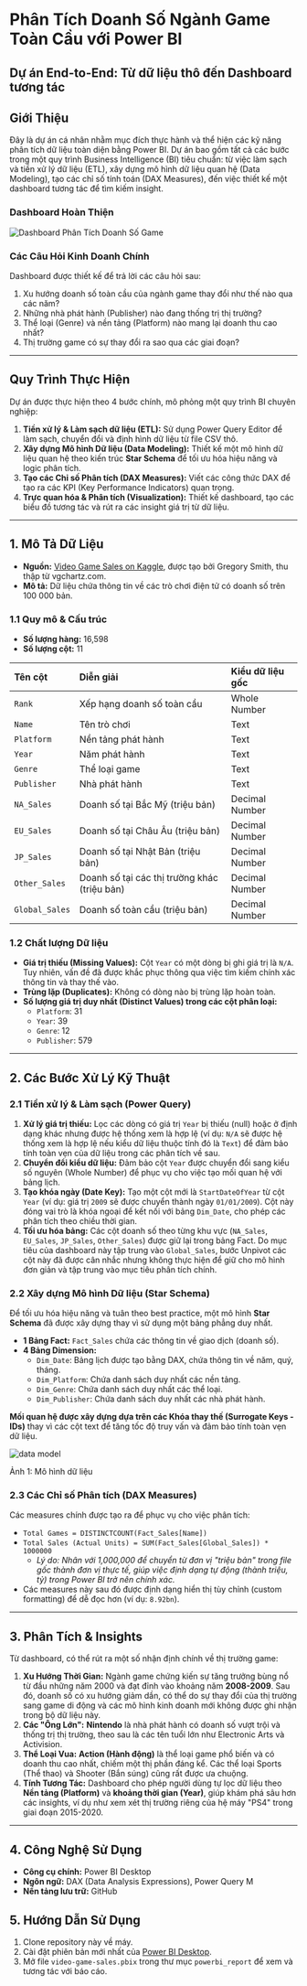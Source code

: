 # Phân Tích Doanh Số Ngành Game Toàn Cầu với Power BI

## Dự án End-to-End: Từ dữ liệu thô đến Dashboard tương tác

## Giới Thiệu

Đây là dự án cá nhân nhằm mục đích thực hành và thể hiện các kỹ năng phân tích dữ liệu toàn diện bằng Power BI. Dự án bao gồm tất cả các bước trong một quy trình Business Intelligence (BI) tiêu chuẩn: từ việc làm sạch và tiền xử lý dữ liệu (ETL), xây dựng mô hình dữ liệu quan hệ (Data Modeling), tạo các chỉ số tính toán (DAX Measures), đến việc thiết kế một dashboard tương tác để tìm kiếm insight.

### Dashboard Hoàn Thiện

![Dashboard Phân Tích Doanh Số Game](images/dashboard_overview.png)

### Các Câu Hỏi Kinh Doanh Chính

Dashboard được thiết kế để trả lời các câu hỏi sau:

1. Xu hướng doanh số toàn cầu của ngành game thay đổi như thế nào qua các năm?
2. Những nhà phát hành (Publisher) nào đang thống trị thị trường?
3. Thể loại (Genre) và nền tảng (Platform) nào mang lại doanh thu cao nhất?
4. Thị trường game có sự thay đổi ra sao qua các giai đoạn?

---

## Quy Trình Thực Hiện

Dự án được thực hiện theo 4 bước chính, mô phỏng một quy trình BI chuyên nghiệp:

1. **Tiền xử lý & Làm sạch dữ liệu (ETL):** Sử dụng Power Query Editor để làm sạch, chuyển đổi và định hình dữ liệu từ file CSV thô.
2. **Xây dựng Mô hình Dữ liệu (Data Modeling):** Thiết kế một mô hình dữ liệu quan hệ theo kiến trúc **Star Schema** để tối ưu hóa hiệu năng và logic phân tích.
3. **Tạo các Chỉ số Phân tích (DAX Measures):** Viết các công thức DAX để tạo ra các KPI (Key Performance Indicators) quan trọng.
4. **Trực quan hóa & Phân tích (Visualization):** Thiết kế dashboard, tạo các biểu đồ tương tác và rút ra các insight giá trị từ dữ liệu.

---

## 1. Mô Tả Dữ Liệu

- **Nguồn:** [Video Game Sales on Kaggle](https://www.kaggle.com/datasets/gregorut/videogamesales), được tạo bởi Gregory Smith, thu thập từ vgchartz.com.
- **Mô tả:** Dữ liệu chứa thông tin về các trò chơi điện tử có doanh số trên 100 000 bản.

### 1.1 Quy mô & Cấu trúc

- **Số lượng hàng:** 16,598
- **Số lượng cột:** 11

| Tên cột | Diễn giải | Kiểu dữ liệu gốc |
| :--- | :--- | :--- |
| `Rank` | Xếp hạng doanh số toàn cầu | Whole Number |
| `Name` | Tên trò chơi | Text |
| `Platform` | Nền tảng phát hành | Text |
| `Year` | Năm phát hành | Text |
| `Genre` | Thể loại game | Text |
| `Publisher` | Nhà phát hành | Text |
| `NA_Sales` | Doanh số tại Bắc Mỹ (triệu bản) | Decimal Number |
| `EU_Sales` | Doanh số tại Châu Âu (triệu bản) | Decimal Number |
| `JP_Sales` | Doanh số tại Nhật Bản (triệu bản) | Decimal Number |
| `Other_Sales` | Doanh số tại các thị trường khác (triệu bản) | Decimal Number |
| `Global_Sales` | Doanh số toàn cầu (triệu bản) | Decimal Number |

### 1.2 Chất lượng Dữ liệu

- **Giá trị thiếu (Missing Values):** Cột `Year` có một dòng bị ghi giá trị là `N/A`. Tuy nhiên, vấn đề đã được khắc phục thông qua việc tìm kiếm chính xác thông tin và thay thế vào.
- **Trùng lặp (Duplicates):** Không có dòng nào bị trùng lặp hoàn toàn.
- **Số lượng giá trị duy nhất (Distinct Values) trong các cột phân loại:**
    - `Platform`: 31
    - `Year`: 39
    - `Genre`: 12
    - `Publisher`: 579

---

## 2. Các Bước Xử Lý Kỹ Thuật

### 2.1 Tiền xử lý & Làm sạch (Power Query)

1. **Xử lý giá trị thiếu:** Lọc các dòng có giá trị `Year` bị thiếu (null) hoặc ở định dạng khác nhưng được hệ thống xem là hợp lệ (ví dụ: `N/A` sẽ được hệ thống xem là hợp lệ nếu kiểu dữ liệu thuộc tính đó là `Text`) để đảm bảo tính toàn vẹn của dữ liệu trong các phân tích về sau.
2. **Chuyển đổi kiểu dữ liệu:** Đảm bảo cột `Year` được chuyển đổi sang kiểu số nguyên (Whole Number) để phục vụ cho việc tạo mối quan hệ với bảng lịch.
3. **Tạo khóa ngày (Date Key):** Tạo một cột mới là `StartDateOfYear` từ cột `Year` (ví dụ: giá trị `2009` sẽ được chuyển thành ngày `01/01/2009`). Cột này đóng vai trò là khóa ngoại để kết nối với bảng `Dim_Date`, cho phép các phân tích theo chiều thời gian.
4. **Tối ưu hóa bảng:** Các cột doanh số theo từng khu vực (`NA_Sales`, `EU_Sales`, `JP_Sales`, `Other_Sales`) được giữ lại trong bảng Fact. Do mục tiêu của dashboard này tập trung vào `Global_Sales`, bước Unpivot các cột này đã được cân nhắc nhưng không thực hiện để giữ cho mô hình đơn giản và tập trung vào mục tiêu phân tích chính.

### 2.2 Xây dựng Mô hình Dữ liệu (Star Schema)

Để tối ưu hóa hiệu năng và tuân theo best practice, một mô hình **Star Schema** đã được xây dựng thay vì sử dụng một bảng phẳng duy nhất.

- **1 Bảng Fact:** `Fact_Sales` chứa các thông tin về giao dịch (doanh số).
- **4 Bảng Dimension:**
    - `Dim_Date`: Bảng lịch được tạo bằng DAX, chứa thông tin về năm, quý, tháng.
    - `Dim_Platform`: Chứa danh sách duy nhất các nền tảng.
    - `Dim_Genre`: Chứa danh sách duy nhất các thể loại.
    - `Dim_Publisher`: Chứa danh sách duy nhất các nhà phát hành.

**Mối quan hệ được xây dựng dựa trên các Khóa thay thế (Surrogate Keys - IDs)** thay vì các cột text để tăng tốc độ truy vấn và đảm bảo tính toàn vẹn dữ liệu.

![data model](./images/data_model.png)

Ảnh 1: Mô hình dữ liệu

### 2.3 Các Chỉ số Phân tích (DAX Measures)

Các measures chính được tạo ra để phục vụ cho việc phân tích:

- `Total Games = DISTINCTCOUNT(Fact_Sales[Name])`
- `Total Sales (Actual Units) = SUM(Fact_Sales[Global_Sales]) * 1000000`
  - *Lý do: Nhân với 1,000,000 để chuyển từ đơn vị "triệu bản" trong file gốc thành đơn vị thực tế, giúp việc định dạng tự động (thành triệu, tỷ) trong Power BI trở nên chính xác.*
- Các measures này sau đó được định dạng hiển thị tùy chỉnh (custom formatting) để dễ đọc hơn (ví dụ: `8.92bn`).

---

## 3. Phân Tích & Insights

Từ dashboard, có thể rút ra một số nhận định chính về thị trường game:

1. **Xu Hướng Thời Gian:** Ngành game chứng kiến sự tăng trưởng bùng nổ từ đầu những năm 2000 và đạt đỉnh vào khoảng năm **2008-2009**. Sau đó, doanh số có xu hướng giảm dần, có thể do sự thay đổi của thị trường sang game di động và các mô hình kinh doanh mới không được ghi nhận trong bộ dữ liệu này.
2. **Các "Ông Lớn":** **Nintendo** là nhà phát hành có doanh số vượt trội và thống trị thị trường, theo sau là các tên tuổi lớn như Electronic Arts và Activision.
3. **Thể Loại Vua:** **Action (Hành động)** là thể loại game phổ biến và có doanh thu cao nhất, chiếm một thị phần đáng kể. Các thể loại Sports (Thể thao) và Shooter (Bắn súng) cũng rất được ưa chuộng.
4. **Tính Tương Tác:** Dashboard cho phép người dùng tự lọc dữ liệu theo **Nền tảng (Platform)** và **khoảng thời gian (Year)**, giúp khám phá sâu hơn các insights, ví dụ như xem xét thị trường riêng của hệ máy "PS4" trong giai đoạn 2015-2020.

---

## 4. Công Nghệ Sử Dụng

- **Công cụ chính:** Power BI Desktop
- **Ngôn ngữ:** DAX (Data Analysis Expressions), Power Query M
- **Nền tảng lưu trữ:** GitHub

## 5. Hướng Dẫn Sử Dụng

1. Clone repository này về máy.
2. Cài đặt phiên bản mới nhất của [Power BI Desktop](https://powerbi.microsoft.com/en-us/downloads/).
3. Mở file `video-game-sales.pbix` trong thư mục `powerbi_report` để xem và tương tác với báo cáo.
